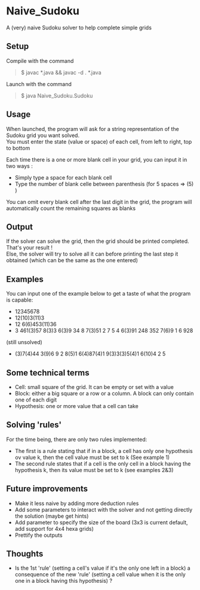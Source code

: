 # Naive_Sudoku
A (very) naive Sudoku solver to help complete simple grids


## Setup

Compile with the command  
>$ javac *.java && javac -d . *.java

Launch with the command
>$ java Naive_Sudoku.Sudoku

## Usage

When launched, the program will ask for a string representation of the Sudoku grid you want solved.  
You must enter the state (value or space) of each cell, from left to right, top to bottom  

Each time there is a one or more blank cell in your grid, you can input it in two ways :  
+ Simply type a space for each blank cell
+ Type the number of blank celle between parenthesis (for 5 spaces => (5) )

You can omit every blank cell after the last digit in the grid, the program will automatically count the remaining squares as blanks


## Output

If the solver can solve the grid, then the grid should be printed completed. That's your result !  
Else, the solver will try to solve all it can before printing the last step it obtained (which can be the same as the one entered)


## Examples

You can input one of the example below to get a taste of what the program is capable:
+ 12345678
+ 12(10)3(11)3
+ 12 6(6)453(11)36
+ 3 461(3)57 8(3)3 6(3)9 34  8 7(3)51  2 7 5 4 6(3)91  248 352  7(6)9  1 6  928

(still unsolved)
+ (3)7(4)44 3(9)6  9 2 8(5)1  6(4)87(4)1 9(3)3(3)5(4)1 6(10)4 2 5


## Some technical terms

+ Cell: small square of the grid. It can be empty or set with a value
+ Block: either a big square or a row or a column. A block can only contain one of each digit
+ Hypothesis: one or more value that a cell can take

## Solving 'rules'

For the time being, there are only two rules implemented:
+ The first is a rule stating that if in a block, a cell has only one hypothesis ov value k, then the cell value must be set to k (See example 1)
+ The second rule states that if a cell is the only cell in a block having the hypothesis k, then its value must be set to k (see examples 2&3)


## Future improvements

+ Make it less naive by adding more deduction rules
+ Add some parameters to interact with the solver and not getting directly the solution (maybe get hints)
+ Add parameter to specify the size of the board (3x3 is current default, add support for 4x4 hexa grids)
+ Prettify the outputs


## Thoughts

+ Is the 1st 'rule' (setting a cell's value if it's the only one left in a block)  a consequence of the new 'rule' (setting a cell value when it is the only one in a block having this hypothesis) ?
